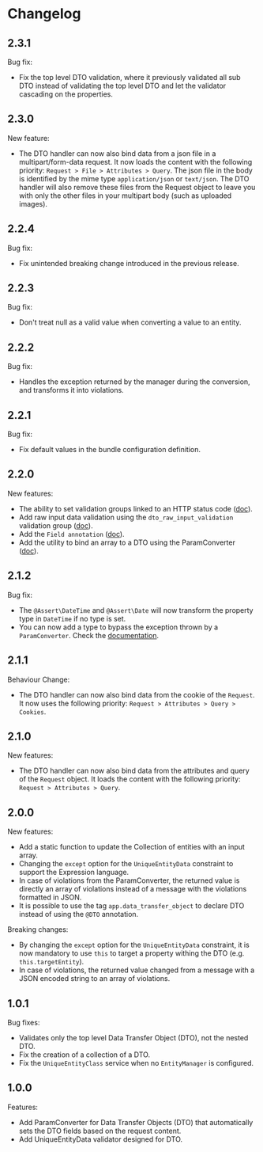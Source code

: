 # Changelog

## 2.3.1

Bug fix:
 * Fix the top level DTO validation, where it previously validated all sub DTO instead of validating the top level DTO and let the validator cascading on the properties.

## 2.3.0

New feature:
 * The DTO handler can now also bind data from a json file in a multipart/form-data request. It now loads the content with the following priority: `Request > File > Attributes > Query`. The json file in the body is identified by the mime type `application/json` or `text/json`. The DTO handler will also remove these files from the Request object to leave you with only the other files in your multipart body (such as uploaded images).

## 2.2.4

Bug fix:
 * Fix unintended breaking change introduced in the previous release.

## 2.2.3

Bug fix:
 * Don't treat null as a valid value when converting a value to an entity.

## 2.2.2

Bug fix:
 * Handles the exception returned by the manager during the conversion, and transforms it into violations.

## 2.2.1

Bug fix:
 * Fix default values in the bundle configuration definition.

## 2.2.0

New features:
 * The ability to set validation groups linked to an HTTP status code ([doc](Doc/ParamConverter.md#global-validation-groups)).
 * Add raw input data validation using the `dto_raw_input_validation` validation group ([doc](Doc/ParamConverter.md#pre-validation-brefore-data-conversion)).
 * Add the `Field annotation` ([doc](Doc/DataTransferObject.md#field-annotation)).
 * Add the utility to bind an array to a DTO using the ParamConverter ([doc](Doc/Utilities.md#load-an-array-into-a-dto-using-the-magic-of-the-paramconverter)).

## 2.1.2

Bug fix:
 * The `@Assert\DateTime` and `@Assert\Date` will now transform the property type in `DateTime` if no type is set.
 * You can now add a type to bypass the exception thrown by a `ParamConverter`. Check the [documentation](Doc/ParamConverter.md#bypass-paramconverter-exception-for-specific-classes).


## 2.1.1

Behaviour Change:
 * The DTO handler can now also bind data from the cookie of the `Request`. It now uses the following priority: `Request > Attributes > Query > Cookies`.


## 2.1.0

New features:
 * The DTO handler can now also bind data from the attributes and query of the `Request` object. It loads the content with the following priority: `Request > Attributes > Query`.


## 2.0.0

New features:
 * Add a static function to update the Collection of entities with an input array.
 * Changing the `except` option for the `UniqueEntityData` constraint to support the Expression language.
 * In case of violations from the ParamConverter, the returned value is directly an array of violations instead of a message with the violations formatted in JSON.
 * It is possible to use the tag `app.data_transfer_object` to declare DTO instead of using the `@DTO` annotation.
 
Breaking changes:
 * By changing the `except` option for the `UniqueEntityData` constraint, it is now mandatory to use `this` to target a property withing the DTO (e.g. `this.targetEntity`).
 * In case of violations, the returned value changed from a message with a JSON encoded string to an array of violations.


## 1.0.1

Bug fixes:
 * Validates only the top level Data Transfer Object (DTO), not the nested DTO.
 * Fix the creation of a collection of a DTO.
 * Fix the `UniqueEntityClass` service when no `EntityManager` is configured.
 

## 1.0.0

Features:
 * Add ParamConverter for Data Transfer Objects (DTO) that automatically sets the DTO fields based on the request content.
 * Add UniqueEntityData validator designed for DTO.
